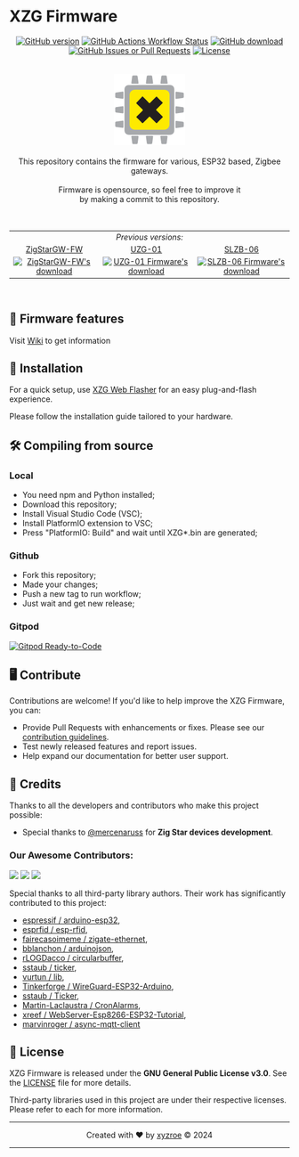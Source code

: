 # XZG Firmware
<div align="center"> 
<a href="https://github.com/xyzroe/xzg/releases"><img src="https://img.shields.io/github/release/xyzroe/xzg.svg" alt="GitHub version"></img></a>
<a href="https://github.com/xyzroe/XZG/actions/workflows/build_fw.yml"><img src="https://img.shields.io/github/actions/workflow/status/xyzroe/XZG/build_fw.yml" alt="GitHub Actions Workflow Status"></img></a>
<a href="https://github.com/xyzroe/xzg/releases/latest"><img src="https://img.shields.io/github/downloads/xyzroe/xzg/total.svg" alt="GitHub download"></img></a>
<a href="https://github.com/xyzroe/XZG/issues"><img src="https://img.shields.io/github/issues/xyzroe/XZG" alt="GitHub Issues or Pull Requests"></img></a>
<a href="LICENSE"><img src="https://img.shields.io/github/license/xyzroe/xzg.svg" alt="License"></img></a>
</div>
<div align="center"> 
<br><br>
<a href="https://xzg.xyzroe.cc"><img src="src/websrc/img/logo.svg" width="128" height="128" alt="XZG logo"></a>
<br><br>
This repository contains the firmware for various, ESP32 based, Zigbee gateways.<br><br>
Firmware is opensource, so feel free to improve it <br> by making a commit to this repository. 
</div>
<br><br> 
<table width="40%" align="center">
<tr align="center">
 <td colspan="3"><i>Previous versions:</i></td>
</tr>
  <tr align="center">
    <td><a href="https://github.com/xyzroe/ZigStarGW-FW/releases/latest">ZigStarGW-FW</a></td>
    <td><a href="https://github.com/mercenaruss/uzg-firmware/releases/latest">UZG-01</a></td>
    <td><a href="https://github.com/smlight-dev/slzb-06-firmware/releases/">SLZB-06</a></td>
  </tr>
  <tr align="center">
    <td><a href="https://github.com/xyzroe/ZigStarGW-FW/releases/latest"><img src="https://img.shields.io/github/downloads/xyzroe/ZigStarGW-FW/total.svg" alt="ZigStarGW-FW's download"></a></td>
    <td><a href="https://github.com/mercenaruss/uzg-firmware/releases/latest"><img src="https://img.shields.io/github/downloads/mercenaruss/uzg-firmware/total.svg" alt="UZG-01 Firmware's download"></a></td>
    <td><a href="https://github.com/smlight-dev/slzb-06-firmware/releases/latest"><img src="https://img.shields.io/github/downloads/smlight-dev/slzb-06-firmware/total.svg" alt="SLZB-06 Firmware's download"></a></td>
  </tr>
</table>
<br> 

## 🍓 Firmware features

Visit [Wiki](https://xzg.xyzroe.cc/) to get information 

## 🚀 Installation

For a quick setup, use [XZG Web Flasher](https://xzg.xyzroe.cc/install) for an easy plug-and-flash experience.

Please follow the installation guide tailored to your hardware.

## 🛠️ Compiling from source

### Local

- You need npm and Python installed;
- Download this repository;
- Install Visual Studio Code (VSC);
- Install PlatformIO extension to VSC;
- Press "PlatformIO: Build" and wait until XZG*.bin are generated;

### Github
 - Fork this repository;
 - Made your changes;
 - Push a new tag to run workflow;
 - Just wait and get new release;
  
### Gitpod
[![Gitpod Ready-to-Code](https://img.shields.io/badge/Gitpod-Ready--to--Code-blue?logo=gitpod)](https://github.com/xyzroe/xzg)

## 🖥️ Contribute

Contributions are welcome! If you'd like to help improve the XZG Firmware, you can:

- Provide Pull Requests with enhancements or fixes. Please see our [contribution guidelines](CONTRIBUTING.md).
- Test newly released features and report issues.
- Help expand our documentation for better user support.

## 🎉 Credits 

Thanks to all the developers and contributors who make this project possible:

- Special thanks to [@mercenaruss](https://github.com/mercenaruss/) for **Zig Star devices development**.

### Our Awesome Contributors:

<a href="https://github.com/xyzroe/XZG/graphs/contributors"><img src="https://contrib.rocks/image?repo=xyzroe/XZG" /></a>
<a href="https://github.com/xyzroe/ZigStarGW-FW/graphs/contributors"><img src="https://contrib.rocks/image?repo=xyzroe/ZigStarGW-FW" /></a>
<a href="https://github.com/smlight-dev/slzb-06-firmware/graphs/contributors"><img src="https://contrib.rocks/image?repo=smlight-dev/slzb-06-firmware" /></a>


Special thanks to all third-party library authors. Their work has significantly contributed to this project:

- [espressif / arduino-esp32](https://github.com/espressif/arduino-esp32), 
- [esprfid / esp-rfid](https://github.com/esprfid/esp-rfid), 
- [fairecasoimeme / zigate-ethernet](https://github.com/fairecasoimeme/ZiGate-Ethernet), 
- [bblanchon / arduinojson](https://github.com/bblanchon/ArduinoJson), 
- [rLOGDacco / circularbuffer](https://github.com/rLOGDacco/CircularBuffer), 
- [sstaub / ticker](https://github.com/sstaub/Ticker), 
- [vurtun / lib](https://github.com/vurtun/lib),
- [Tinkerforge / WireGuard-ESP32-Arduino](https://github.com/Tinkerforge/WireGuard-ESP32-Arduino),  
- [sstaub / Ticker](https://github.com/sstaub/Ticker),
- [Martin-Laclaustra / CronAlarms](https://github.com/Martin-Laclaustra/CronAlarms),
- [xreef / WebServer-Esp8266-ESP32-Tutorial](https://github.com/xreef/WebServer-Esp8266-ESP32-Tutorial),
- [marvinroger / async-mqtt-client](https://github.com/marvinroger/async-mqtt-client)


## 📄 License

XZG Firmware is released under the **GNU General Public License v3.0**. See the [LICENSE](LICENSE) file for more details.

Third-party libraries used in this project are under their respective licenses. Please refer to each for more information.

---

<div align="center"> Created with &#x2764;&#xFE0F; by <a href="https://xyzroe.cc/">xyzroe</a> © 2024</div>

---
